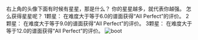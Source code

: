 <ChatBubble role="user" avatar="https://mkzi-nya.github.io/story/files/me.png">
右上角的头像下面有时候有星星，那是什么？
</ChatBubble>

<ChatBubble role="bot" avatar="https://mkzi-nya.github.io/story/files/raingpt.png">
你的星星越多，就代表你越强。
</ChatBubble>

<ChatBubble role="user" avatar="https://mkzi-nya.github.io/story/files/me.png">
怎么获得星星呢？
</ChatBubble>

<ChatBubble role="bot" avatar="https://mkzi-nya.github.io/story/files/raingpt.png">
1颗星：
在难度大于等于6.0的谱面获得“All Perfect”的评价。
</ChatBubble>

<ChatBubble role="bot" avatar="https://mkzi-nya.github.io/story/files/raingpt.png">
2颗星：
在难度大于等于9.0的谱面获得“All Perfect”的评价。
</ChatBubble>

<ChatBubble role="bot" avatar="https://mkzi-nya.github.io/story/files/raingpt.png">
3颗星：
在难度大于等于12.0的谱面获得“All Perfect”的评价。
</ChatBubble>

<ChatBubble role="user" avatar="https://mkzi-nya.github.io/story/files/me.png">
<img src="https://mkzi-nya.github.io/story/files/raingpt/boot.png" alt="boot" class="chat-image" />
</ChatBubble>
